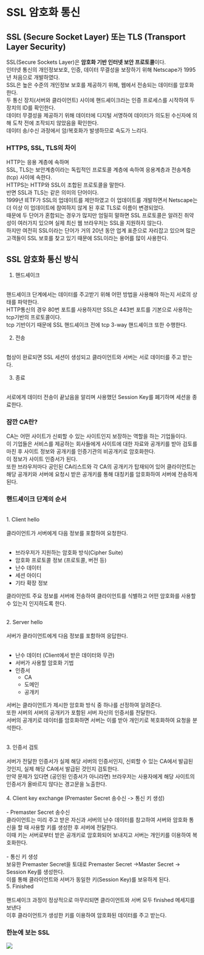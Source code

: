 # SSL 암호화 통신

## SSL (Secure Socket Layer) 또는 TLS (Transport Layer Security)

SSL(Secure Sockets Layer)은 <strong>암호화 기반 인터넷 보안 프로토콜</strong>이다.
<br/>
인터넷 통신의 개인정보보호, 인증, 데이터 무결성을 보장하기 위해 Netscape가 1995년 처음으로 개발하였다.<br/>
SSL은 높은 수준의 개인정보 보호를 제공하기 위해, 웹에서 전송되는 데이터를 암호화 한다.<br/>
두 통신 장치(서버와 클라이언트) 사이에 핸드셰이크라는 인증 프로세스를 시작하여 두 장치의 ID를 확인한다.<br/>
데이터 무결성을 제공하기 위해 데이터에 디지털 서명하여 데이터가 의도된 수신자에 의해 도착 전에 조작되지 않았음을 확인한다.<br/>
데이터 송/수신 과정에서 암/복호화가 발생하므로 속도가 느리다.


### HTTPS, SSL, TLS의 차이
HTTP는 응용 계층에 속하며
<br/>
SSL, TLS는 보안계층이라는 독립적인 프로토콜 계층에 속하여 응용계층과 전송계층(tcp) 사이에 속한다.<br/>
HTTPS는 HTTP와 SSL이 조합된 프로토콜을 말한다.<br/>
반면 SSL과 TLS는 같은 의미의 단어이다.<br/>
1999년 IETF가 SSL의 업데이트를 제안하였고 이 업데이트를 개발하면서 Netscape는 더 이상 이 업데이트에 참여하지 않게 된 후로 TLS로 이름이 변경되었다.<br/>
때문에 두 단어가 혼합되는 경우가 많지만 엄밀히 말하면 SSL 프로토콜은 알려진 취약성이 여러가지 있으며 실제 최신 웹 브라우저는 SSL을 지원하지 않는다.<br/>
하지만 여전히 SSL이라는 단어가 거의 20년 동안 업계 표준으로 자리잡고 있으며 많은 고객들이 SSL 보호를 찾고 있기 때문에 SSL이라는 용어를 많이 사용한다.<br/>

## SSL 암호화 통신 방식

1. 핸드셰이크
<br/>
핸드셰이크 단계에서는 데이터를 주고받기 위해 어떤 방법을 사용해야 하는지 서로의 상태를 파악한다.<br/>
HTTP통신의 경우 80번 포트를 사용하지만 SSL은 443번 포트를 기본으로 사용하는 tcp기반의 프로토콜이다.<br/>
tcp 기반이기 때문에 SSL 핸드셰이크 전에 tcp 3-way 핸드셰이크 또한 수행한다.<br/>

2. 전송
<br/>
협상이 완료되면 SSL 세션이 생성되고 클라이언트와 서버는 서로 데이터를 주고 받는다.

3. 종료
<br/>
서로에게 데이터 전송이 끝났음을 알리며 사용했던 Session Key를 폐기하며 세션을 종료한다.

### 잠깐 CA란?
CA는 어떤 사이트가 신뢰할 수 있는 사이트인지 보장하는 역할을 하는 기업들이다.<br/>
이 기업들은 서비스를 제공하는 회사들에게 사이트에 대한 자료와 공개키를 받아 검토를 마친 후 사이트 정보와 공개키를 인증기관의 비공개키로 암호화한다.<br/>
이 정보가 사이트 인증서가 된다.<br/>
또한 브라우저마다 공인된 CA리스트와 각 CA의 공개키가 탑재되어 있어 클라이언트는 해당 공개키와 서버에 요청시 받은 공개키를 통해 대칭키를 암호화하여 서버에 전송하게 된다.


### 핸드셰이크 단계의 순서
<br/>
1. Client hello
<br/>
<br/>
클라이언트가 서버에게 다음 정보를 포함하여 요청한다.<br/><br/>

- 브라우저가 지원하는 암호화 방식(Cipher Suite)
-  암호화 프로토콜 정보 (프로토콜, 버전 등)
-  난수 데이터
-  세션 아이디
-  기타 확장 정보

클라이언트 주요 정보를 서버에 전송하여 클라이언트를 식별하고 어떤 암호화를 사용할 수 있는지 인지하도록 한다.<br/>

<br/>
2. Server hello
<br/>
<br/>
서버가 클라이언트에게 다음 정보를 포함하여 응답한다.<br/><br/>

 - 난수 데이터 (Client에서 받은 데이터와 무관)
 - 서버가 사용할 암호화 기법
 - 인증서
   - CA
   - 도메인
   - 공개키

서버는 클라이언트가 제시한 암호화 방식 중 하나를 선정하여 알려준다.<br/>
또한 서버의 서버의 공개키가 포함된 서버 자신의 인증서를 전달한다.<br/>
서버의 공개키로 데이터를 암호화하면 서버는 이를 받아 개인키로 복호화하여 요청을 분석한다.

<br/>
3. 인증서 검토
<br/>
<br/>
서버가 전달한 인증서가 실제 해당 서버의 인증서인지, 신뢰할 수 있는 CA에서 발급된 것인지, 실제 해당 CA에서 발급된 것인지 검토한다.<br/>
만약 문제가 있다면 (공인된 인증서가 아니라면) 브라우저는 사용자에게 해당 사이트의 인증서가 올바르지 않다는 경고문을 노출한다.<br/>


<br/>
4. Client key exchange (Premaster Secret 송수신 -> 통신 키 생성)
<br/>
<br/>
- Premaster Secret 송수신<br/>
클라이언트는 미리 주고 받은 자신과 서버의 난수 데이터를 참고하여 서버와 암호화 통신을 할 때 사용할 키를 생성한 후 서버에 전달한다.<br/>
이때 키는 서버로부터 받은 공개키로 암호화되어 보내지고 서버는 개인키를 이용하여 복호화한다.<br/><br/>
- 통신 키 생성<br/>
보유한 Premaster Secret을 토대로 Premaster Secret ->Master Secret -> Session Key를 생성한다.<br/>
이를 통해 클라이언트와 서버가 동일한 키(Session Key)를 보유하게 된다.

<br/>
5. Finished
<br/>
<br/>
핸드셰이크 과정이 정상적으로 마무리되면 클라이언트와 서버 모두 finished 메세지를 보낸다<br/> 이후 클라이언트가 생성한 키를 이용하여 암호화된 데이터를 주고 받는다.

### 한눈에 보는 SSL
<img src='https://user-images.githubusercontent.com/77574867/191717090-ca91fe34-d606-4517-bf8b-d43b177a6929.png'>